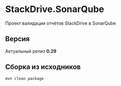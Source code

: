 # StackDrive.SonarQube

Проект валидации отчётов StackDrive в SonarQube

## Версия

Актуальный релиз __0.29__

## Сборка из исходников

    mvn clean package
